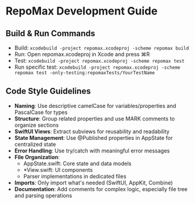 # RepoMax Development Guide

## Build & Run Commands
- Build: `xcodebuild -project repomax.xcodeproj -scheme repomax build`
- Run: Open repomax.xcodeproj in Xcode and press ⌘R
- Test: `xcodebuild -project repomax.xcodeproj -scheme repomax test`
- Run specific test: `xcodebuild -project repomax.xcodeproj -scheme repomax test -only-testing:repomaxTests/YourTestName`

## Code Style Guidelines
- **Naming**: Use descriptive camelCase for variables/properties and PascalCase for types
- **Structure**: Group related properties and use MARK comments to organize sections
- **SwiftUI Views**: Extract subviews for reusability and readability
- **State Management**: Use @Published properties in AppState for centralized state
- **Error Handling**: Use try/catch with meaningful error messages
- **File Organization**: 
  - AppState.swift: Core state and data models
  - *View.swift: UI components
  - Parser implementations in dedicated files
- **Imports**: Only import what's needed (SwiftUI, AppKit, Combine)
- **Documentation**: Add comments for complex logic, especially file tree and parsing operations